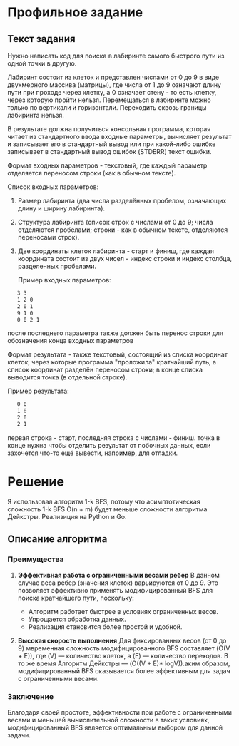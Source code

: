 # Профильное задание

## Текст задания

Нужно написать код для поиска в лабиринте самого быстрого пути из одной точки в другую.

Лабиринт состоит из клеток и представлен числами от 0 до 9 в виде двухмерного массива (матрицы), где числа от 1 до 9 означают длину пути при проходе через клетку, а 0 означает стену - то есть клетку, через которую пройти нельзя.
Перемещаться в лабиринте можно только по вертикали и горизонтали. Переходить сквозь границы лабиринта нельзя.

В результате должна получиться консольная программа, которая читает из стандартного ввода входные параметры, вычисляет результат и записывает его в стандартный вывод или при какой-либо ошибке записывает в стандартный вывод ошибок (STDERR) текст ошибки.

Формат входных параметров - текстовый, где каждый параметр отделяется переносом строки (как в обычном тексте).

Список входных параметров:
1. Размер лабиринта (два числа разделённых пробелом, означающих длину и ширину лабиринта).


2. Структура лабиринта (список строк с числами от 0 до 9; числа отделяются пробелами; строки - как в обычном тексте, отделяются переносами строк).


3. Две координаты клеток лабиринта - старт и финиш, где каждая координата состоит из двух чисел - индекс строки и индекс столбца, разделенных пробелами.

   Пример входных параметров:
```txt
   3 3
   1 2 0
   2 0 1
   9 1 0
   0 0 2 1
```
   после последнего параметра также должен быть перенос строки для обозначения конца входных параметров

   Формат результата - также текстовый, состоящий из списка координат клеток, через которые программа "проложила" кратчайший путь, а список координат разделён переносом строки; в конце списка выводится точка (в отдельной строке).

   Пример результата:
```txt
   0 0
   1 0
   2 0
   2 1
```
   первая строка - старт, последняя строка с числами - финиш. точка в конце нужна чтобы отделить результат от побочных данных, если захочется что-то ещё вывести, например, для отладки.


# Решение

Я использовал алгоритм 1-k BFS, потому что асимптотическая сложность 1-k BFS O(n + m) будет меньше сложности алгоритма Дейкстры. Реализиция на Python и Go.
## Описание алгоритма

### Преимущества

1. **Эффективная работа с ограниченными весами ребер**
   В данном случае веса ребер (значения клеток) варьируются от 0 до 9. Это позволяет эффективно применять модифицированный BFS для поиска кратчайшего пути, поскольку:
   - Алгоритм работает быстрее в условиях ограниченных весов.
   - Упрощается обработка данных.
   - Реализация становится более простой и удобной.

2. **Высокая скорость выполнения**
   Для фиксированных весов (от 0 до 9) мвременная сложность модифицированного BFS составляет \(O(V + E)\), где \(V\) — количество клеток, а \(E\) — количество переходов. В то же время Алгоритм Дейкстры — \(O((V + E)* logV)\).аким образом, модифицированный BFS оказывается более эффективным для задач с ограниченными весами.

### Заключение

Благодаря своей простоте, эффективности при работе с ограниченными весами и меньшей вычислительной сложности в таких условиях, модифицированный BFS является оптимальным выбором для данной задачи.
